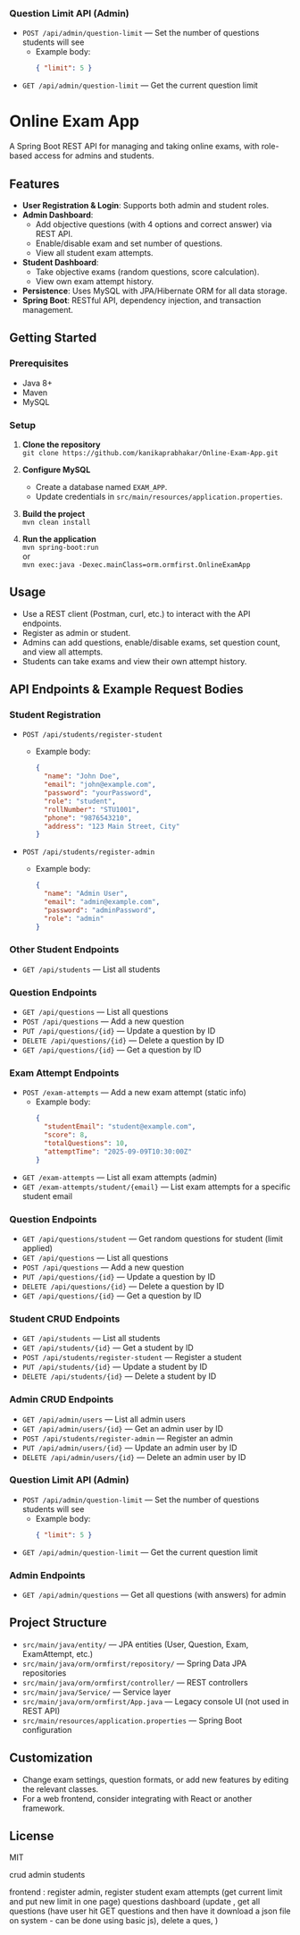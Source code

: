 ### Question Limit API (Admin)
- `POST /api/admin/question-limit` — Set the number of questions students will see
  - Example body:
    ```json
    { "limit": 5 }
    ```
- `GET /api/admin/question-limit` — Get the current question limit
# Online Exam App

A Spring Boot REST API for managing and taking online exams, with role-based access for admins and students.

## Features

- **User Registration & Login**: Supports both admin and student roles.
- **Admin Dashboard**:
  - Add objective questions (with 4 options and correct answer) via REST API.
  - Enable/disable exam and set number of questions.
  - View all student exam attempts.
- **Student Dashboard**:
  - Take objective exams (random questions, score calculation).
  - View own exam attempt history.
- **Persistence**: Uses MySQL with JPA/Hibernate ORM for all data storage.
- **Spring Boot**: RESTful API, dependency injection, and transaction management.

## Getting Started

### Prerequisites

- Java 8+
- Maven
- MySQL

### Setup

1. **Clone the repository**  
   `git clone https://github.com/kanikaprabhakar/Online-Exam-App.git`

2. **Configure MySQL**  
   - Create a database named `EXAM_APP`.
   - Update credentials in `src/main/resources/application.properties`.

3. **Build the project**  
   `mvn clean install`

4. **Run the application**  
   `mvn spring-boot:run`  
   or  
   `mvn exec:java -Dexec.mainClass=orm.ormfirst.OnlineExamApp`

## Usage

- Use a REST client (Postman, curl, etc.) to interact with the API endpoints.
- Register as admin or student.
- Admins can add questions, enable/disable exams, set question count, and view all attempts.
- Students can take exams and view their own attempt history.

## API Endpoints & Example Request Bodies

### Student Registration

- `POST /api/students/register-student`
  - Example body:
    ```json
    {
      "name": "John Doe",
      "email": "john@example.com",
      "password": "yourPassword",
      "role": "student",
      "rollNumber": "STU1001",
      "phone": "9876543210",
      "address": "123 Main Street, City"
    }
    ```

- `POST /api/students/register-admin`
  - Example body:
    ```json
    {
      "name": "Admin User",
      "email": "admin@example.com",
      "password": "adminPassword",
      "role": "admin"
    }
    ```

### Other Student Endpoints
- `GET /api/students` — List all students

### Question Endpoints
- `GET /api/questions` — List all questions
- `POST /api/questions` — Add a new question
- `PUT /api/questions/{id}` — Update a question by ID
- `DELETE /api/questions/{id}` — Delete a question by ID
- `GET /api/questions/{id}` — Get a question by ID


### Exam Attempt Endpoints
- `POST /exam-attempts` — Add a new exam attempt (static info)
  - Example body:
    ```json
    {
      "studentEmail": "student@example.com",
      "score": 8,
      "totalQuestions": 10,
      "attemptTime": "2025-09-09T10:30:00Z"
    }
    ```
- `GET /exam-attempts` — List all exam attempts (admin)
- `GET /exam-attempts/student/{email}` — List exam attempts for a specific student email

### Question Endpoints
- `GET /api/questions/student` — Get random questions for student (limit applied)
- `GET /api/questions` — List all questions
- `POST /api/questions` — Add a new question
- `PUT /api/questions/{id}` — Update a question by ID
- `DELETE /api/questions/{id}` — Delete a question by ID
- `GET /api/questions/{id}` — Get a question by ID


### Student CRUD Endpoints
- `GET /api/students` — List all students
- `GET /api/students/{id}` — Get a student by ID
- `POST /api/students/register-student` — Register a student
- `PUT /api/students/{id}` — Update a student by ID
- `DELETE /api/students/{id}` — Delete a student by ID

### Admin CRUD Endpoints
- `GET /api/admin/users` — List all admin users
- `GET /api/admin/users/{id}` — Get an admin user by ID
- `POST /api/students/register-admin` — Register an admin
- `PUT /api/admin/users/{id}` — Update an admin user by ID
- `DELETE /api/admin/users/{id}` — Delete an admin user by ID

### Question Limit API (Admin)
- `POST /api/admin/question-limit` — Set the number of questions students will see
  - Example body:
    ```json
    { "limit": 5 }
    ```
- `GET /api/admin/question-limit` — Get the current question limit

### Admin Endpoints
- `GET /api/admin/questions` — Get all questions (with answers) for admin

## Project Structure

- `src/main/java/entity/` — JPA entities (User, Question, Exam, ExamAttempt, etc.)
- `src/main/java/orm/ormfirst/repository/` — Spring Data JPA repositories
- `src/main/java/orm/ormfirst/controller/` — REST controllers
- `src/main/java/Service/` — Service layer
- `src/main/java/orm/ormfirst/App.java` — Legacy console UI (not used in REST API)
- `src/main/resources/application.properties` — Spring Boot configuration

## Customization

- Change exam settings, question formats, or add new features by editing the relevant classes.
- For a web frontend, consider integrating with React or another framework.

## License

MIT



crud admin students

frontend : 
register admin, register student
exam attempts (get current limit and put new limit in one page)
questions dashboard (update , get all questions (have user hit GET questions and then have it download a json file on system - can be done using basic js), delete a ques,  )



